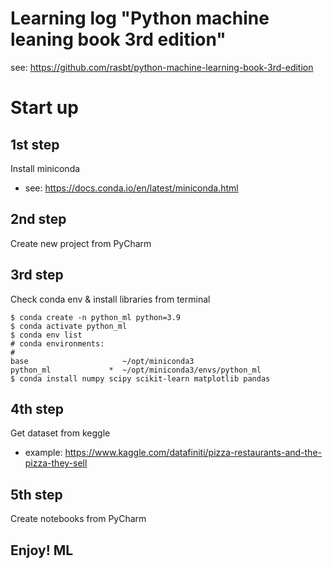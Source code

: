# Learning log "Python machine leaning book 3rd edition"

see: https://github.com/rasbt/python-machine-learning-book-3rd-edition

# Start up
## 1st step
Install miniconda
- see: https://docs.conda.io/en/latest/miniconda.html

## 2nd step
Create new project from PyCharm

## 3rd step
Check conda env & install libraries from terminal
```console
$ conda create -n python_ml python=3.9
$ conda activate python_ml
$ conda env list
# conda environments:
#
base                     ~/opt/miniconda3
python_ml             *  ~/opt/miniconda3/envs/python_ml
$ conda install numpy scipy scikit-learn matplotlib pandas
```

## 4th step
Get dataset from keggle
- example: https://www.kaggle.com/datafiniti/pizza-restaurants-and-the-pizza-they-sell

## 5th step
Create notebooks from PyCharm

## Enjoy! ML